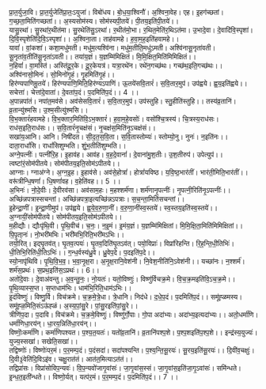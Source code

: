 

  
प्रा॒त॒र्युजा॒वि। प्रा॒त॒र्युजेति॑प्रा॒तः॒ऽयुजा॑। विबो॑धय। बो॒ध॒या॒श्विनौ॑। अ॒श्विना॒वेह। एह। इ॒हग॑च्छतां। ग॒च्छ॒ता॒मिति॑गच्छतां।। अ॒स्यसोम॑स्य। सोम॑स्यपी॒तये॑। पी॒तय॒इति॑पी॒तये॑।।  
यासु॒रथा॑। सु॒रथा॑र॒थीत॑मा। सु॒रथेति॑सु॒ऽरथा॑। र॒थीत॑मो॒भा। र॒थित॒मेति॑र॒थिऽत॑मा। उ॒भादे॒वा। दे॒वादि॑वि॒स्पृशा॑। दि॒वि॒स्पृशेति॑दि॒वि॒ऽस्पृशा॑।। अ॒श्विना॒ता। ताह॑वामहे। ह॒वा॒म॒ह॒इति॑हवामहे।।  
यावां॑। वां॒कशा॑। कशा॒मधु॑मती। मधु॑म॒त्यश्वि॑ना। मधु॑म॒तीति॒मधु॑ऽमती। अश्वि॑नासू॒नृता॑वती। सू॒नृता॑व॒तीति॑सू॒नृता॑ऽवती।। तया॑य॒ज्ञं। य॒ज्ञम्मि॑मिक्षितं। मि॒मि॒क्षित॒मिति॑मिमिक्षितं।।  
न॒हिवां॑। वा॒मस्ति॑। अस्ति॑दू॒र॒के। दू॒र॒केयत्र॑। यत्रा॒रथे॑न। रथे॑न॒गच्छ॑थः। गच्छ॑थ॒इति॒गच्छ॑थः।। अश्वि॑नासो॒मिनः॑। सो॒मिनो॑गृ॒हं। गृ॒हमिति॑गृ॒हं।।  
हिर॑ण्यपाणिमू॒तये॑। हिर॑ण्यपाणि॒मिति॒हिर॑ण्यऽपाणिं। ऊ॒तये॑सवि॒तारं॑। स॒वि॒तार॒मुप॑। उप॑ह्वये। ह्व॒य॒इति॑ह्वये।। सचेत्ता॑। चेत्ता॑दे॒वाता॑। दे॒वता॑प॒दं। प॒दमिति॑प॒दं।। 4 ।।  
अ॒पान्नपा॑तं। नपा॑त॒मव॑से। अव॑सेसवि॒तारं॑। स॒वि॒तार॒मुप॑। उप॑स्तुहि। स्तु॒हीति॑स्तुहि।। तस्य॑व्र॒तानि॑। व्र॒तान्यु॑श्मसि। उ॒श्म॒सीत्यु॑श्मसि।।  
वि॒भ॒क्तारं॑हवामहे। वि॒भ॒क्तार॒मिति॑वि॒ऽभ॒क्तारं॑। ह॒वा॒म॒हे॒वसोः॑। वसो॑श्चि॒त्रस्य॑। चि॒त्रस्य॒राध॑सः। राध॑स॒इति॒राध॑सः।। स॒वि॒तारं॑नृ॒चक्ष॑सं। नृ॒चक्ष॑स॒मिति॑नृ॒ऽचक्ष॑सं।।  
सखा॑य॒आनि। आनि। निषी॑दत। सी॒द॒त॒स॒वि॒ता। स॒वि॒तास्तोम्यः॑। स्तोम्यो॒नु। नुनः॑। न॒इति॑नः।। दाता॒राधां॑सि। राधां॑सिशुम्भति। शुं॒भ॒तीति॑शुम्भति।।  
अग्ने॒पत्नीः॑। पत्नी॑रि॒ह। इ॒हाव॑ह। आव॑ह। व॒ह॒दे॒वानां॑। दे॒वाना॑मु॒श॒तीः। उ॒श॒तीरुप॑। उपेत्युप॑।। त्वष्टा॑रं॒सोम॑पीतये। सोम॑पीतय॒इति॒सोम॑ऽपीतये।।  
आग्नाः। ग्नाअ॑ग्ने। अ॒ग्न॒इ॒ह। इ॒हाव॑से। अव॑से॒होत्रां॑। होत्रां॑यविष्ठ। य॒वि॒ष्ठ॒भार॑तीं। भार॑ती॒मिति॒भार॑तीं।। वरू॑त्रीन्धि॒षणां॑। धि॒षणां॑वह। व॒हेति॑वह।। 5 ।।  
अ॒भिनः॑। नो॒दे॒वीः। दे॒वीरव॑सा। अव॑साम॒हः। म॒हश्शर्म॑णा। शर्म॑णानृ॒पत्नीः॑। नृ॒पत्नी॒रिति॑नृ॒ऽपत्नीः॑।। अच्छि॑न्नपत्रास्सचन्तां। अच्छि॑न्नपत्रा॒इत्यच्छि॑न्नऽपत्राः। स॒च॒न्ता॒मिति॑सचन्तां।।  
इ॒हेन्द्रा॒णीं। इ॒न्द्रा॒णीमुप॑। उप॑ह्वये। ह्व॒ये॒व॒रु॒णा॒नीं। व॒रु॒णा॒नींस्व॒स्तये॑। स्व॒स्तय॒इति॑स्व॒स्तये॑।। अ॒ग्नायीं॒सोम॑पीतये। सोम॑पीतय॒इति॒सोम॑ऽपीतये।।  
म॒हीद्यौः। द्यौःपृ॑थि॒वी। पृ॒थि॒वीच॑। च॒नः॒। न॒इ॒मं। इ॒मंय॒ज्ञं। य॒ज्ञम्मि॑मिक्षितां। मि॒मि॒क्षि॒ता॒मिति॑मिमिक्षितां।। पि॒पृ॒ता्नः॑। नो॒भरी॑मभिः। भरी॑मभि॒रिति॒भरी॑मऽभिः।।  
तयो॒रित्। इद्घृ॒तव॑त्। घृ॒तव॒त्पयः॑। घृ॒तव॒दिति॑घृ॒तऽव॑त्। पयो॒विप्राः॑। विप्रा॑रिहन्ति। रि॒ह॒न्ति॒धी॒तिभिः॑। धी॒तिभि॒रिति॑धी॒तिऽभिः॑।। ग॒न्ध॒र्वस्य॑ध्रु॒वे। ध्रु॒वेप॒दे। प॒दइति॑प॒दे।।  
स्यो॒नापृ॑थिवि। पृ॒थि॒वि॒भ॒व॒। भ॒वा॒नृ॒क्ष॒रा। अ॒नृ॒क्ष॒रानि॒वेश॑नी। नि॒वेश॒नीति॑नि॒ऽवेश॑नी।। यच्छा॑नः। न॒श्शर्म॑। शर्म॑स॒प्रथः॑। स॒प्रथ॒इति॑स॒ऽप्रथः॑।। 6।।  
अतो॑दे॒वाः। दे॒वाअ॑वन्तु। अ॒व॒न्तु॒नः॒। नो॒यतः॑। यतो॒विष्णुः॑। विष्णु॑र्विचक्र॒मे। वि॒च॒क्र॒मइति॑वि॒ऽच॒क्र॒मे।। पृ॒थि॒व्यास्स॒प्त। स॒प्तधाम॑भिः। धाम॑भि॒रिति॒धाम॑ऽभिः।।  
इ॒दंविष्णुः॑। विष्णु॒र्वि। विच॑क्रमे। च॒क्र॒मे॒त्रे॒धा। त्रे॒धानि। निद॑धे। द॒धे॒प॒दं। प॒दमिति॑प॒दं।। समू॑ह्ळमस्य। समू॑ह्ळ॒मिति॒संऽऊ॑ह्ळं। अ॒स्य॒पां॒सु॒रे। पां॒सु॒रइति॑पां॒सु॒रे।।  
त्रीणि॑प॒दा। प॒दावि। विच॑क्रमे। च॒क्र॒मे॒विष्णुः॑। विष्णु॑र्गो॒पाः। गो॒पा अदा॑भ्यः। अदा॑भ्य॒इत्यदा॑भ्यः।। अतो॒धर्मा॑णि। धर्मा॑णिधा॒रय॑न्। धा॒रय॒न्निति॑धा॒रय॑न्।।  
विष्णॊः॒कर्मा॑णि। कर्मा॑णिपश्यत। प॒श्य॒त॒यतः॑। यतो॑व्र॒तानि॑। व्र॒तानि॑पश्प॒शे। प॒श्प॒शइति॑प॒श्प॒शे।। इन्द्र॑स्य॒युज्यः॑। युज्य॒स्सखा॑। सखेति॒सखा॑।।  
तद्विष्णोः॑। विष्णोः॑पर॒मं। प॒र॒मम्प॒दं। प॒दंसदा॑। सदा॑पश्यन्ति। प॒श्य॒न्ति॒सू॒रयः॑। सू॒रय॒इति॑सू॒रयः॑।। दि॒वी॑व॒चक्षुः॑। दि॒वी३॒॑वेति॑दि॒विऽइ॑व। चक्षु॒रात॑तं। आत॑त॒मित्याऽत॑तं।।  
तद्विप्रा॑सः। विप्रा॑सोविप॒न्यवः॑। वि॒प॒न्यवो॑जागृ॒वांसः॑। जा॒गृ॒वांस॒स्सं। जा॒गृ॒वांस॒इति॑जा॒गृ॒ऽवांसः॑। समि॑न्धते। इ॒न्ध॒त॒इती॑न्धते।। विष्णो॒र्यत्। यत्प॑र॒मं। प॒र॒मम्प॒दं। प॒दमिति॑प॒दं।। 7 ।।  
